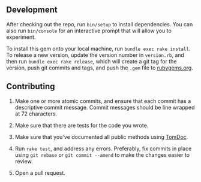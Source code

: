 ## Development

After checking out the repo, run `bin/setup` to install dependencies. You can also run `bin/console` for an interactive prompt that will allow you to experiment.

To install this gem onto your local machine, run `bundle exec rake install`. To release a new version, update the version number in `version.rb`, and then run `bundle exec rake release`, which will create a git tag for the version, push git commits and tags, and push the `.gem` file to [rubygems.org](https://rubygems.org).

## Contributing

1.  Make one or more atomic commits, and ensure that each commit has a
    descriptive commit message. Commit messages should be line wrapped
    at 72 characters.

2.  Make sure that there are tests for the code you wrote.

3.  Make sure that you've documented all public methods using [TomDoc](http://tomdoc.org/).

4.  Run `rake test`, and address any errors. Preferably, fix commits
    in place using `git rebase` or `git commit --amend` to make the
    changes easier to review.

5.  Open a pull request.
